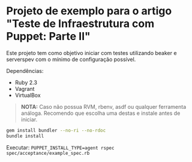 # Projeto de exemplo para o artigo "Teste de Infraestrutura com Puppet: Parte II"

Este projeto tem como objetivo iniciar com testes utilizando beaker e serverspev com o mínimo de configuração possível.

Dependências:

- Ruby 2.3
- Vagrant
- VirtualBox

>**NOTA:** Caso não possua RVM, rbenv, asdf ou qualquer ferramenta análoga. Recomendo que escolha uma destas e instale antes de iniciar.

```sh
gem install bundler --no-ri --no-rdoc
bundle install
```

Executar: `PUPPET_INSTALL_TYPE=agent rspec spec/acceptance/example_spec.rb`
